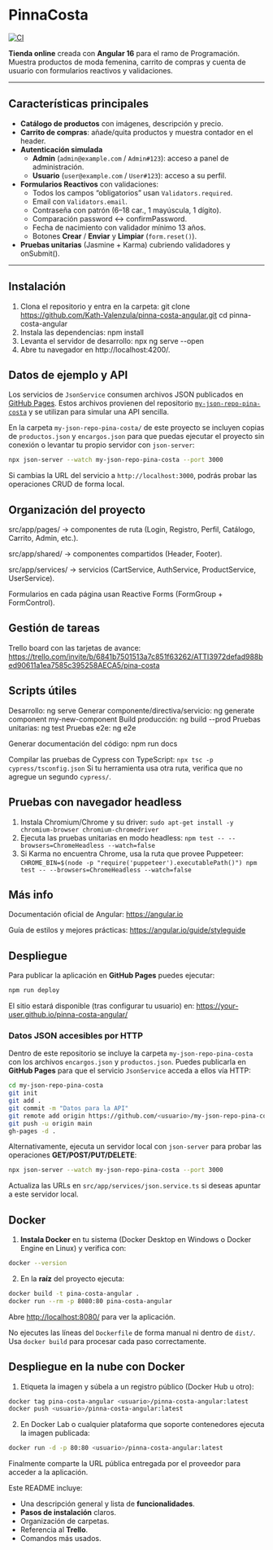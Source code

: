 # PinnaCosta
[![CI](https://github.com/Kath-Valenzula/pina_costa_angular/actions/workflows/ci.yml/badge.svg)](https://github.com/Kath-Valenzula/pina_costa_angular/actions/workflows/ci.yml)

 **Tienda online** creada con **Angular 16** para el ramo de Programación. Muestra productos de moda femenina, carrito de compras y cuenta de usuario con formularios reactivos y validaciones.

---

##  Características principales

- **Catálogo de productos** con imágenes, descripción y precio.
- **Carrito de compras**: añade/quita productos y muestra contador en el header.
- **Autenticación simulada**  
  - **Admin** (`admin@example.com` / `Admin#123`): acceso a panel de administración.
  - **Usuario** (`user@example.com` / `User#123`): acceso a su perfil.
- **Formularios Reactivos** con validaciones:
  - Todos los campos “obligatorios” usan `Validators.required`.
  - Email con `Validators.email`.
  - Contraseña con patrón (6–18 car., 1 mayúscula, 1 dígito).
  - Comparación password ↔ confirmPassword.
  - Fecha de nacimiento con validador mínimo 13 años.
  - Botones **Crear** / **Enviar** y **Limpiar** (`form.reset()`).
- **Pruebas unitarias** (Jasmine + Karma) cubriendo validadores y onSubmit().

---

##  Instalación

1. Clona el repositorio y entra en la carpeta:
   git clone https://github.com/Kath-Valenzula/pinna-costa-angular.git
   cd pinna-costa-angular
2. Instala las dependencias:
   npm install
3. Levanta el servidor de desarrollo:
   npx ng serve --open
4. Abre tu navegador en http://localhost:4200/.

## Datos de ejemplo y API

Los servicios de `JsonService` consumen archivos JSON publicados en
[GitHub Pages](https://kath-valenzula.github.io/my-json-repo-pina-costa/).
Estos archivos provienen del repositorio
[`my-json-repo-pina-costa`](https://github.com/Kath-Valenzula/my-json-repo-pina-costa)
y se utilizan para simular una API sencilla.

En la carpeta `my-json-repo-pina-costa/` de este proyecto se incluyen
copias de `productos.json` y `encargos.json` para que puedas ejecutar el
proyecto sin conexión o levantar tu propio servidor con
`json-server`:

```bash
npx json-server --watch my-json-repo-pina-costa --port 3000
```

Si cambias la URL del servicio a `http://localhost:3000`, podrás probar
las operaciones CRUD de forma local.

##  Organización del proyecto
  src/app/pages/ → componentes de ruta (Login, Registro, Perfil, Catálogo, Carrito, Admin, etc.).

  src/app/shared/ → componentes compartidos (Header, Footer).

  src/app/services/ → servicios (CartService, AuthService, ProductService, UserService).

  Formularios en cada página usan Reactive Forms (FormGroup + FormControl).

##  Gestión de tareas
Trello board con las tarjetas de avance:
https://trello.com/invite/b/6841b7501513a7c851f63262/ATTI3972defad988bed90611a1ea7585c395258AECA5/pina-costa

## Scripts útiles
Desarrollo:
ng serve
Generar componente/directiva/servicio:
ng generate component my-new-component
Build producción:
ng build --prod
Pruebas unitarias:
ng test
Pruebas e2e:
ng e2e

Generar documentación del código:
npm run docs

Compilar las pruebas de Cypress con TypeScript:
`npx tsc -p cypress/tsconfig.json`
Si tu herramienta usa otra ruta, verifica que no agregue un segundo `cypress/`.

## Pruebas con navegador headless

1. Instala Chromium/Chrome y su driver:
   `sudo apt-get install -y chromium-browser chromium-chromedriver`
2. Ejecuta las pruebas unitarias en modo headless:
   `npm test -- --browsers=ChromeHeadless --watch=false`
3. Si Karma no encuentra Chrome, usa la ruta que provee Puppeteer:
   `CHROME_BIN=$(node -p "require('puppeteer').executablePath()") npm test -- --browsers=ChromeHeadless --watch=false`

## Más info
Documentación oficial de Angular: https://angular.io

Guía de estilos y mejores prácticas: https://angular.io/guide/styleguide

## Despliegue

Para publicar la aplicación en **GitHub Pages** puedes ejecutar:

```bash
npm run deploy
```

El sitio estará disponible (tras configurar tu usuario) en:
<https://your-user.github.io/pinna-costa-angular/>

### Datos JSON accesibles por HTTP

Dentro de este repositorio se incluye la carpeta `my-json-repo-pina-costa`
con los archivos `encargos.json` y `productos.json`. Puedes publicarla en
**GitHub Pages** para que el servicio `JsonService` acceda a ellos vía
HTTP:

```bash
cd my-json-repo-pina-costa
git init
git add .
git commit -m "Datos para la API"
git remote add origin https://github.com/<usuario>/my-json-repo-pina-costa.git
git push -u origin main
gh-pages -d .
```

Alternativamente, ejecuta un servidor local con `json-server` para probar
las operaciones **GET/POST/PUT/DELETE**:

```bash
npx json-server --watch my-json-repo-pina-costa --port 3000
```

Actualiza las URLs en `src/app/services/json.service.ts` si deseas apuntar
a este servidor local.


## Docker

1. **Instala Docker** en tu sistema (Docker Desktop en Windows o Docker Engine en Linux) y verifica con:

```bash
docker --version
```

2. En la **raíz** del proyecto ejecuta:

```bash
docker build -t pina-costa-angular .
docker run --rm -p 8080:80 pina-costa-angular
```

Abre <http://localhost:8080/> para ver la aplicación.

No ejecutes las líneas del `Dockerfile` de forma manual ni dentro de `dist/`. Usa `docker build` para procesar cada paso correctamente.

## Despliegue en la nube con Docker

1. Etiqueta la imagen y súbela a un registro público (Docker Hub u otro):

```bash
docker tag pina-costa-angular <usuario>/pinna-costa-angular:latest
docker push <usuario>/pinna-costa-angular:latest
```

2. En Docker Lab o cualquier plataforma que soporte contenedores
   ejecuta la imagen publicada:

```bash
docker run -d -p 80:80 <usuario>/pinna-costa-angular:latest
```

Finalmente comparte la URL pública entregada por el proveedor para
acceder a la aplicación.

Este README incluye:

- Una descripción general y lista de **funcionalidades**.
- **Pasos de instalación** claros.
- Organización de carpetas.
- Referencia al **Trello**.
- Comandos más usados.


